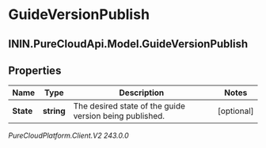 # GuideVersionPublish

## ININ.PureCloudApi.Model.GuideVersionPublish

## Properties

|Name | Type | Description | Notes|
|------------ | ------------- | ------------- | -------------|
| **State** | **string** | The desired state of the guide version being published. | [optional] |



_PureCloudPlatform.Client.V2 243.0.0_
